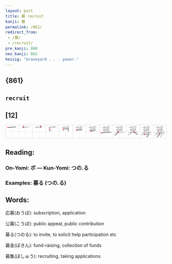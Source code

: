 ```yaml
---
layout: post
title: 募 recruit
kanji: 募
permalink: /861/
redirect_from:
 - /募/
 - /recruit/
pre_kanji: 860
nex_kanji: 862
heisig: "Graveyard . . . power."
---
```


## {861}

## `recruit`

## [12]

<div class="stroke"><img src="../images/E58B9F.png" /></div>

## Reading:

### On-Yomi: ボ &mdash; Kun-Yomi: つの.る

### Examples: 募る (つの.る)

## Words:

応募(おうぼ): subscription, application

公募(こうぼ): public appeal, public contribution

募る(つのる): to invite, to solicit help participation etc

募金(ぼきん): fund-raising, collection of funds

募集(ぼしゅう): recruiting, taking applications
